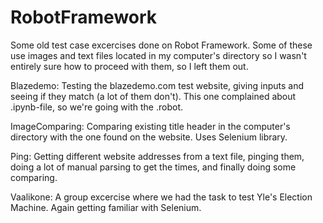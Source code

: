 # RobotFramework

<p>Some old test case excercises done on Robot Framework. Some of these use images and text files located in my computer's directory so I wasn't entirely sure how to proceed with them, so I left them out.</p>
<p>Blazedemo: Testing the blazedemo.com test website, giving inputs and seeing if they match (a lot of them don't). This one complained about .ipynb-file, so we're going with the .robot.</p>
<p>ImageComparing: Comparing existing title header in the computer's directory with the one found on the website. Uses Selenium library.</p>
<p>Ping: Getting different website addresses from a text file, pinging them, doing a lot of manual parsing to get the times, and finally doing some comparing. </p>
<p>Vaalikone: A group excercise where we had the task to test Yle's Election Machine. Again getting familiar with Selenium.</p>
